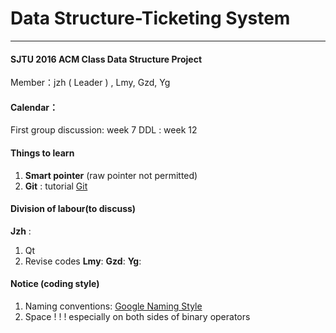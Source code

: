 # Data Structure-Ticketing System
****

#### SJTU 2016 ACM Class Data Structure Project
Member：jzh ( Leader ) , Lmy, Gzd, Yg


#### Calendar：
First group discussion: week 7
DDL  :   week 12

#### Things to learn
1. **Smart pointer** (raw pointer not permitted)
2. **Git** : tutorial [Git](http://www.liaoxuefeng.com/wiki/0013739516305929606dd18361248578c67b8067c8c017b000) 

#### Division of labour(to discuss)
**Jzh** : 
1. Qt
2. Revise codes
**Lmy**:
**Gzd**:
**Yg**:

#### Notice (coding style)
1. Naming conventions: 
[Google Naming Style](http://zh-google-styleguide.readthedocs.io/en/latest/google-cpp-styleguide/naming/) 
2. Space ! ! ! especially on both sides of binary operators
